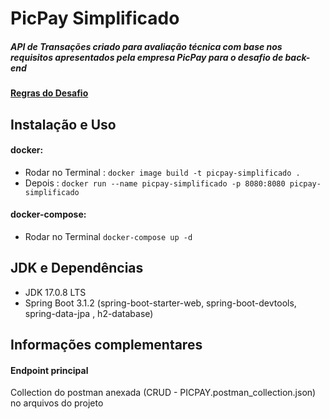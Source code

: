 # PicPay Simplificado
##### API de Transações criado para avaliação técnica com base nos requisitos apresentados pela empresa PicPay para o desafio de back-end

#### [Regras do Desafio](https://github.com/PicPay/picpay-desafio-backend)


## Instalação e Uso

#### docker:
  * Rodar no Terminal : `docker image build -t picpay-simplificado .` 
  * Depois : `docker run --name picpay-simplificado -p 8080:8080 picpay-simplificado`

#### docker-compose:
  * Rodar no Terminal `docker-compose up -d`
 


## JDK e Dependências
* JDK 17.0.8 LTS
* Spring Boot 3.1.2 (spring-boot-starter-web, spring-boot-devtools, spring-data-jpa , h2-database) 
 
 
## Informações complementares

#### Endpoint principal
Collection do postman anexada (CRUD - PICPAY.postman_collection.json) no arquivos do projeto


